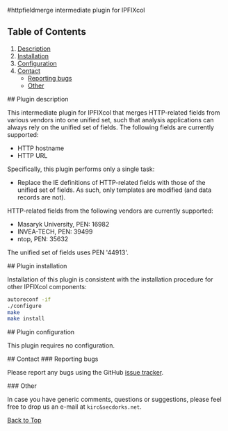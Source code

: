 #<a name="top"></a>httpfieldmerge intermediate plugin for IPFIXcol

## Table of Contents
1.  [Description](#description)
2.  [Installation](#installation)
3.  [Configuration](#configuration)
4.  [Contact](#contact)
    *  [Reporting bugs](#contact_bugs)
    *  [Other](#contact_other)

##<a name="description"></a> Plugin description

This intermediate plugin for IPFIXcol that merges HTTP-related fields from various vendors
into one unified set, such that analysis applications can always rely on the unified
set of fields. The following fields are currently supported:

 - HTTP hostname
 - HTTP URL

 Specifically, this plugin performs only a single task:

 - Replace the IE definitions of HTTP-related fields with those of the unified
        set of fields. As such, only templates are modified (and data records are
        not).

HTTP-related fields from the following vendors are currently supported:

 - Masaryk University,  PEN: 16982
 - INVEA-TECH,          PEN: 39499
 - ntop,                PEN: 35632

The unified set of fields uses PEN '44913'.

##<a name="installation"></a> Plugin installation

Installation of this plugin is consistent with the installation procedure for
other IPFIXcol components:

```sh
autoreconf -if
./configure
make
make install
```

##<a name="configuration"></a> Plugin configuration

This plugin requires no configuration.

##<a name="contact"></a> Contact
###<a name="contact_bugs"></a> Reporting bugs

Please report any bugs using the GitHub [issue tracker](https://github.com/SecDorks/ipfixcol/issues).

###<a name="contact"></a> Other

In case you have generic comments, questions or suggestions, please feel free to drop us an e-mail at `kirc&secdorks.net`.

[Back to Top](#top)
